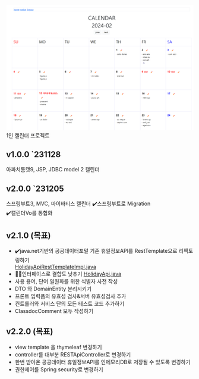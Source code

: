 ![img.png](img.png)
1인 캘린더 프로젝트

## v1.0.0  `231128
 아파치톰캣9, JSP, JDBC model 2 캘린더

## v2.0.0 `231205
 스프링부트3, MVC, 마이바티스 캘린더 
✔️스프링부트로 Migration  
✔️캘린더Vo를 통합화

## v2.1.0 (목표)
- ✔️java.net기반의 공공데이터포털 기존 휴일정보API를 RestTemplate으로 리팩토링하기  
[HolidayApiRestTemplateImpl.java](src%2Fmain%2Fjava%2Fcom%2Fmaskun%2Fprojectdiary%2FexternalApiRequest%2FHolidayApiRestTemplateImpl.java)  
- 🏃‍♂️인터페이스로 결합도 낮추기 [HolidayApi.java](src%2Fmain%2Fjava%2Fcom%2Fmaskun%2Fprojectdiary%2FexternalApiRequest%2FHolidayApi.java)
- 사용 용어, 단어 일원화를 위한 식별자 사전 작성
- DTO 와 DomainEntity 분리시키기
- 프론트 입력폼의 유효성 검사&서버 유효성검사 추가
- 컨트롤러와 서비스 단의 모든 테스트 코드 추가하기
- ClassdocComment 모두 작성하기

## v2.2.0 (목표)
- view template 을 thymeleaf 변경하기
- controller를 대부분 RESTApiController로 변경하기
- 한번 받아온 공공데이터 휴일정보API를 인메모리DB로 저장될 수 있도록 변경하기
- 권한제어를 Spring security로 변경하기

